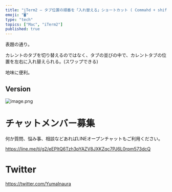 ```yaml
---
title: "iTerm2 — タブ位置の順番を「入れ替える」ショートカット ( Commahd + shift + 左右 )  ( 切り替えるのではなく"
emoji: "🖥"
type: "tech"
topics: ["Mac", "iTerm2"]
published: true
---
```


表題の通り。

カレントのタブを切り替えるのではなく、タブの並びの中で、カレントタブの位置を左右に入れ替えられる。(スワップできる)

地味に便利。

## Version

![image.png](https://qiita-image-store.s3.amazonaws.com/0/89618/cc2154be-b5f1-54f9-52d4-18b9da66ce99.png)








<!-- Update From Qiita API -->

# チャットメンバー募集


何か質問、悩み事、相談などあればLINEオープンチャットもご利用ください。

https://line.me/ti/g2/eEPltQ6Tzh3pYAZV8JXKZqc7PJ6L0rpm573dcQ





# Twitter


https://twitter.com/YumaInaura


<!-- Update From Qiita API -->


